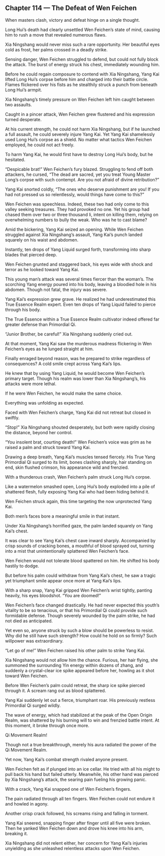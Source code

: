 ## Chapter 114 — The Defeat of Wen Feichen

When masters clash, victory and defeat hinge on a single thought.

Long Hui’s death had clearly unsettled Wen Feichen’s state of mind, causing him to rush a move that revealed numerous flaws.

Xia Ningshang would never miss such a rare opportunity. Her beautiful eyes cold as frost, her palms crossed in a deadly strike.

Sensing danger, Wen Feichen struggled to defend, but could not fully block the attack. The burst of energy struck his chest, immediately wounding him.

Before he could regain composure to contend with Xia Ningshang, Yang Kai lifted Long Hui’s corpse before him and charged into their battle circle. Flames flickered over his fists as he stealthily struck a punch from beneath Long Hui’s armpit.

Xia Ningshang’s timely pressure on Wen Feichen left him caught between two assaults.

Caught in a pincer attack, Wen Feichen grew flustered and his expression turned desperate.

At his current strength, he could not harm Xia Ningshang, but if he launched a full assault, he could severely injure Yang Kai. Yet Yang Kai shamelessly used Long Hui’s corpse as a shield. No matter what tactics Wen Feichen employed, he could not act freely.

To harm Yang Kai, he would first have to destroy Long Hui’s body, but he hesitated.

“Despicable brat!” Wen Feichen’s fury blazed. Struggling to fend off both attackers, he cursed, “The dead are sacred, yet you treat Young Master Long’s corpse with such contempt. Are you not afraid of divine retribution?”

Yang Kai snorted coldly, “The ones who deserve punishment are you! If you had not pressed us so relentlessly, would things have come to this?”

Wen Feichen was speechless. Indeed, these two had only come to this valley seeking treasures. They had provoked no one. Yet his group had chased them over two or three thousand li, intent on killing them, relying on overwhelming numbers to bully the weak. Who was he to cast blame?

Amid the bickering, Yang Kai seized an opening. While Wen Feichen struggled against Xia Ningshang’s assault, Yang Kai’s punch landed squarely on his waist and abdomen.

Instantly, ten drops of Yang Liquid surged forth, transforming into sharp blades that pierced deep.

Wen Feichen grunted and staggered back, his eyes wide with shock and terror as he looked toward Yang Kai.

This young man’s attack was several times fiercer than the woman’s. The scorching Yang energy poured into his body, leaving a bloodied hole in his abdomen. Though not fatal, the injury was severe.

Yang Kai’s expression grew grave. He realized he had underestimated this True Essence Realm expert. Even ten drops of Yang Liquid failed to pierce through his body.

The True Essence within a True Essence Realm cultivator indeed offered far greater defense than Primordial Qi.

“Junior Brother, be careful!” Xia Ningshang suddenly cried out.

At that moment, Yang Kai saw the murderous madness flickering in Wen Feichen’s eyes as he lunged straight at him.

Finally enraged beyond reason, was he prepared to strike regardless of consequences? A cold smile crept across Yang Kai’s lips.

He knew that by using Yang Liquid, he would become Wen Feichen’s primary target. Though his realm was lower than Xia Ningshang’s, his attacks were more lethal.

If he were Wen Feichen, he would make the same choice.

Everything was unfolding as expected.

Faced with Wen Feichen’s charge, Yang Kai did not retreat but closed in swiftly.

“Stop!” Xia Ningshang shouted desperately, but both were rapidly closing the distance, beyond her control.

“You insolent brat, courting death!” Wen Feichen’s voice was grim as he raised a palm and struck toward Yang Kai.

Drawing a deep breath, Yang Kai’s muscles tensed fiercely. His True Yang Primordial Qi surged to its limit, bones clashing sharply, hair standing on end, skin flushed crimson, his appearance wild and frenzied.

With a thunderous crash, Wen Feichen’s palm struck Long Hui’s corpse.

Like a watermelon smashed open, Long Hui’s body exploded into a pile of shattered flesh, fully exposing Yang Kai who had been hiding behind it.

Wen Feichen struck again, this time targeting the now unprotected Yang Kai.

Both men’s faces bore a meaningful smile in that instant.

Under Xia Ningshang’s horrified gaze, the palm landed squarely on Yang Kai’s chest.

It was clear to see Yang Kai’s chest cave inward sharply. Accompanied by crisp sounds of cracking bones, a mouthful of blood sprayed out, turning into a mist that unintentionally splattered Wen Feichen’s face.

Wen Feichen would not tolerate blood spattered on him. He shifted his body hastily to dodge.

But before his palm could withdraw from Yang Kai’s chest, he saw a tragic yet triumphant smile appear once more at Yang Kai’s lips.

With a sharp snap, Yang Kai gripped Wen Feichen’s wrist tightly, panting heavily, his eyes bloodshot. “You are doomed!”

Wen Feichen’s face changed drastically. He had never expected this youth’s vitality to be so tenacious, or that his Primordial Qi could provide such formidable defense. Though severely wounded by the palm strike, he had not died as anticipated.

Yet even so, anyone struck by such a blow should be powerless to resist. Why did he still have such strength? How could he hold on so firmly? Such willpower was extraordinary.

“Let go of me!” Wen Feichen raised his other palm to strike Yang Kai.

Xia Ningshang would not allow him the chance. Furious, her hair flying, she summoned the surrounding Yin energy within dozens of zhang, and suddenly a crystal-clear ice spike appeared before her, howling as it shot toward Wen Feichen.

Before Wen Feichen’s palm could retreat, the sharp ice spike pierced through it. A scream rang out as blood splattered.

Yang Kai suddenly let out a fierce, triumphant roar. His previously restless Primordial Qi surged wildly.

The wave of energy, which had stabilized at the peak of the Open Origin Realm, was shattered by his burning will to win and frenzied battle intent. At this moment, it broke through once more.

Qi Movement Realm!

Though not a true breakthrough, merely his aura radiated the power of the Qi Movement Realm.

Yet now, Yang Kai’s combat strength rivaled anyone present.

Wen Feichen felt as if plunged into an ice cellar. He tried with all his might to pull back his hand but failed utterly. Meanwhile, his other hand was pierced by Xia Ningshang’s attack, the searing pain fueling his growing panic.

With a crack, Yang Kai snapped one of Wen Feichen’s fingers.

The pain radiated through all ten fingers. Wen Feichen could not endure it and howled in agony.

Another crisp crack followed, his screams rising and falling in torment.

Yang Kai sneered, snapping finger after finger until all five were broken. Then he yanked Wen Feichen down and drove his knee into his arm, breaking it.

Xia Ningshang did not relent either, her concern for Yang Kai’s injuries unyielding as she unleashed relentless attacks upon Wen Feichen.